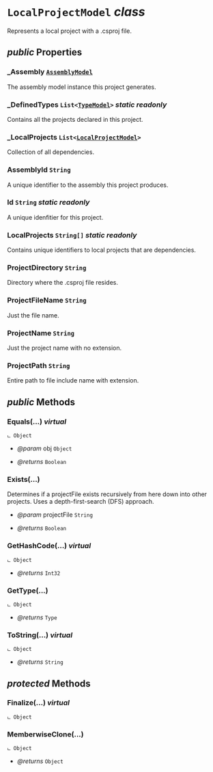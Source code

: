 # <code><span title="Represents a local project with a .csproj file.">LocalProjectModel</span></code> *class*

Represents a local project with a .csproj file.

## *public* Properties

### _Assembly <code><a href="AssemblyModel.md">AssemblyModel</a></code>

The assembly model instance this project generates.

### _DefinedTypes <code><span title="Represents a strongly typed list of objects that can be accessed by index. Provides methods to search, sort, and manipulate lists.">List</span><<a href="Language\TypeModel.md">TypeModel</a>></code> *static* *readonly*

Contains all the projects declared in this project.

### _LocalProjects <code><span title="Represents a strongly typed list of objects that can be accessed by index. Provides methods to search, sort, and manipulate lists.">List</span><<a href="LocalProjectModel.md">LocalProjectModel</a>></code>

Collection of all <see cref="T:DotDocs.Core.Models.LocalProjectModel" /> dependencies.

### AssemblyId <code><span title="Represents text as a sequence of UTF-16 code units.">String</span></code>

A unique identifier to the assembly this project produces.

### Id <code><span title="Represents text as a sequence of UTF-16 code units.">String</span></code> *static* *readonly*

A unique idenfitier for this project.

### LocalProjects <code><span title="Represents text as a sequence of UTF-16 code units.">String[]</span></code> *static* *readonly*

Contains unique identifiers to local projects that are dependencies.

### ProjectDirectory <code><span title="Represents text as a sequence of UTF-16 code units.">String</span></code>

Directory where the .csproj file resides.

### ProjectFileName <code><span title="Represents text as a sequence of UTF-16 code units.">String</span></code>

Just the file name.

### ProjectName <code><span title="Represents text as a sequence of UTF-16 code units.">String</span></code>

Just the project name with no extension.

### ProjectPath <code><span title="Represents text as a sequence of UTF-16 code units.">String</span></code>

Entire path to file include name with extension.



## *public* Methods

### Equals(...) *virtual*

```
ட Object
```



- *@param* obj <code><span title="Supports all classes in the .NET class hierarchy and provides low-level services to derived classes. This is the ultimate base class of all .NET classes; it is the root of the type hierarchy.">Object</span></code>

- *@returns* <code><span title="Represents a Boolean (&lt;see langword=&quot;true&quot; /&gt; or &lt;see langword=&quot;false&quot; /&gt;) value.">Boolean</span></code>

### Exists(...)

Determines if a projectFile exists recursively from here down into other projects.
Uses a depth-first-search (DFS) approach.

- *@param* projectFile <code><span title="Represents text as a sequence of UTF-16 code units.">String</span></code>

- *@returns* <code><span title="Represents a Boolean (&lt;see langword=&quot;true&quot; /&gt; or &lt;see langword=&quot;false&quot; /&gt;) value.">Boolean</span></code>

### GetHashCode(...) *virtual*

```
ட Object
```



- *@returns* <code><span title="Represents a 32-bit signed integer.">Int32</span></code>

### GetType(...)

```
ட Object
```



- *@returns* <code><span title="Represents type declarations: class types, interface types, array types, value types, enumeration types, type parameters, generic type definitions, and open or closed constructed generic types.">Type</span></code>

### ToString(...) *virtual*

```
ட Object
```



- *@returns* <code><span title="Represents text as a sequence of UTF-16 code units.">String</span></code>

## *protected* Methods

### Finalize(...) *virtual*

```
ட Object
```





### MemberwiseClone(...)

```
ட Object
```



- *@returns* <code><span title="Supports all classes in the .NET class hierarchy and provides low-level services to derived classes. This is the ultimate base class of all .NET classes; it is the root of the type hierarchy.">Object</span></code>